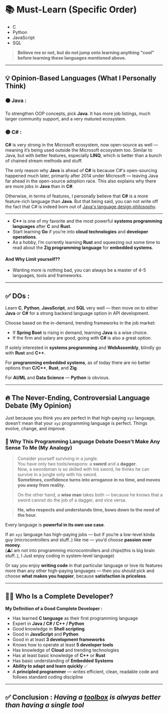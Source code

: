 # 📚 Must-Learn (Specific Order)

- C  
- Python  
- JavaScript  
- SQL  

> **Believe me or not, but do not jump onto learning anything "cool" before learning these languages mentioned above.**

---

## 💡 Opinion-Based Languages (What I Personally Think)

### 🟠 Java :
To strengthen OOP concepts, pick **Java**. It has more job listings, much larger community support, and a very matured ecosystem.

### 🟣 C# :
**C#** is very strong in the Microsoft ecosystem, now open-source as well — meaning it’s being used outside the Microsoft ecosystem too. Similar to Java, but with better features, especially **LINQ**, which is better than a bunch of chained stream methods and stuff.

The only reason why **Java** is ahead of **C#** is because C#'s open-sourcing happened much later, primarily after 2014 under Microsoft — leaving Java far ahead in the open-source adoption race. This also explains why there are more jobs in **Java** than in **C#**.

Otherwise, in terms of features, I personally believe that **C#** is a more feature-rich language than **Java**.
But that being said, you can not write off the fact that C# is indeed born out of [Java's language design philosophy](https://www.youtube.com/watch?v=fPlumnuhTco&t=499s).

---

- **C++** is one of my favorite and the most powerful **systems programming languages** after **C** and **Rust**.
- Start learning **Go** if you’re into **cloud technologies** and **developer operations**.
- As a hobby, I’m currently learning **Rust** and squeezing out some time to read about the **Zig programming language** for **embedded systems**.


#### And Why Limit yourself??
- Wanting more is nothing bad, you can always be a master of 4-5 languages, tools and frameworks.
---

## ✅ DOs :

Learn **C**, **Python**, **JavaScript**, and **SQL** very well — then move on to either **Java** or **C#** for a strong backend language option in API development.  

Choose based on the in-demand, trending frameworks in the job market:  
- If **Spring Boot** is rising in demand, learning **Java** is a wise choice.  
- If the firm and salary are good, going with **C#** is also a great option.

If solely interested in **systems programming** and **WebAssembly**, blindly go with **Rust** and **C++**.

For **programming embedded systems**, as of today there are no better options than **C/C++**, **Rust**, and **Zig**.

For **AI/ML** and **Data Science** — **Python** is obvious.

---

## 🔥 The Never-Ending, Controversial Language Debate (My Opinion)

Just because you think you are perfect in that high-paying `xyz` language, doesn’t mean that your `xyz` programming language is perfect. Things evolve, change, and improve.

### 📖 Why This Programming Language Debate Doesn't Make Any Sense To Me (My Analogy)

> Consider yourself surviving in a jungle.  
> You have only two tools/weapons: a **sword** and a **dagger**.  
> Now, a swordsman is so skilled with his sword, he thinks he can survive in a jungle only with his sword.  
> **Sometimes, confidence turns into arrogance in no time, and moves you away from reality.**  
> 
> On the other hand, a **wise man** takes both — because he knows that a sword cannot do the job of a dagger, and vice versa.

> **He, who respects and understands time, bows down to the need of the hour.**

Every language is **powerful in its own use case**.

If an `xyz` language has high-paying jobs — but if you’re a low-level kinda guy (microcontrollers and stuff..) like me — you’d choose **passion over money**.  
(⚠️I am not into programming microcontrollers and chips(this is big brain stuff..), I Just enjoy coding in system-level language)

Or say you enjoy **writing code** in that particular language or love its features more than any other high-paying languages — then you should pick and choose **what makes you happier**, because **satisfaction is priceless**.

---

## 👩‍💻 Who Is a Complete Developer?

**My Definition of a Good Complete Developer :**

- Has learned **C language** as their first programming language  
- Expert in **Java / C# / C++ / Python**  
- Good knowledge in **Shell scripting**  
- Good in **JavaScript** and **Python**  
- Good in at least **3 development frameworks**  
- Knows how to operate at least **5 developer tools**  
- Has knowledge of **Cloud** and trending technologies  
- Has at least basic knowledge of **C++** or **Rust**  
- Has basic understanding of **Embedded Systems**  
- **Ability to adapt and learn quickly** ✅  
- A **principled programmer** — writes efficient, clean, readable code and follows standard coding discipline  

---

## ✅ Conclusion : *Having a [toolbox](https://swap72.github.io/72Laboratories/Curated_Plan/architectisartist) is alwyas better than having a single tool*

